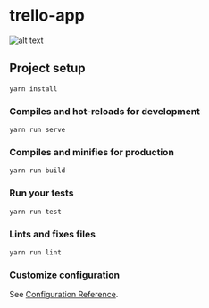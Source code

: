 # trello-app

![alt text](https://drive.google.com/file/d/1ezDvLtlnxM07YqFfLUfwqzEre7TwwQAN/view?usp=sharing)

## Project setup
```
yarn install
```

### Compiles and hot-reloads for development
```
yarn run serve
```

### Compiles and minifies for production
```
yarn run build
```

### Run your tests
```
yarn run test
```

### Lints and fixes files
```
yarn run lint
```

### Customize configuration
See [Configuration Reference](https://cli.vuejs.org/config/).
